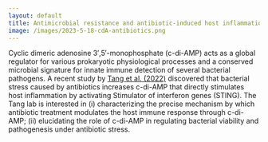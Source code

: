 ```yaml
---
layout: default
title: Antimicrobial resistance and antibiotic-induced host inflammation
image: /images/2023-5-18-cdA-antibiotics.png
---
```


Cyclic dimeric adenosine 3′,5′-monophosphate (c-di-AMP) acts as a global regulator for various prokaryotic physiological processes and a conserved microbial signature for innate immune detection of several bacterial pathogens. A recent study by [Tang et al. (2022)] discovered that bacterial stress caused by antibiotics increases c-di-AMP that directly stimulates host inflammation by activating Stimulator of interferon genes (STING). The Tang lab is interested in (i) characterizing the precise mechanism by which antibiotic treatment modulates the host immune response through c-di-AMP; (ii) elucidating the role of c-di-AMP in regulating bacterial viability and pathogenesis under antibiotic stress.



[Tang et al. (2022)]: https://www.sciencedirect.com/science/article/pii/S1931312822001585?via%3Dihub

